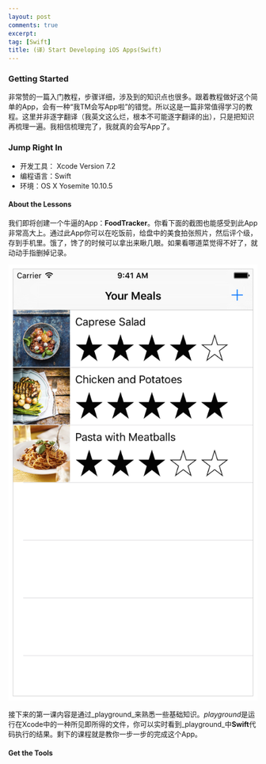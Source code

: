 ```yaml
---
layout: post
comments: true
excerpt:  
tag: [Swift]
title: (译）Start Developing iOS Apps(Swift)
---
```




### Getting Started

非常赞的一篇入门教程，步骤详细，涉及到的知识点也很多。跟着教程做好这个简单的App，会有一种“我TM会写App啦”的错觉。所以这是一篇非常值得学习的教程。这里并非逐字翻译（我英文这么烂，根本不可能逐字翻译的出），只是把知识再梳理一遍。我相信梳理完了，我就真的会写App了。

### Jump Right In

- 开发工具： Xcode Version 7.2
- 编程语言：Swift
- 环境：OS X Yosemite 10.10.5

#### About the Lessons

我们即将创建一个牛逼的App：**FoodTracker**。你看下面的截图也能感受到此App非常高大上。通过此App你可以在吃饭前，给盘中的美食拍张照片，然后评个级，存到手机里。饿了，馋了的时候可以拿出来瞅几眼。如果看哪道菜觉得不好了，就动动手指删掉记录。

![](../images/8_sim_navbar_2x.png)

接下来的第一课内容是通过_playground_来熟悉一些基础知识。*playground*是运行在Xcode中的一种所见即所得的文件，你可以实时看到_playground_中**Swift**代码执行的结果。剩下的课程就是教你一步一步的完成这个App。

#### Get the Tools

